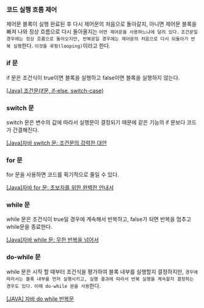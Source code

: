 ### 코드 실행 흐름 제어

제어문 블록이 실행 완료된 후 다시 제어문의 처음으로 돌아갈지, 아니면 제어문 블록을 빠져 나와 정상 흐름으로 다시 돌아올지는 `어떤 제어문을 사용하느냐에 달려 있다.` `조건문일 경우에는 정상 흐름으로 돌아오지만, 반복문일 경우에는 제어문의 처음으로 다시 되돌아가 반복 실행`한다. `이것을 루핑(looping)`이라고 한다.

### if 문

if 문은 조건식이 true이면 블록을 실행하고 false이면 블록을 실행하지 않는다.

[[Java] 조건문(if문, if-else, switch-case)](https://danmilife.tistory.com/13)

### switch 문

switch 문은 변수의 값에 따라서 실행문이 결정되기 때문에 같은 기능의 if 문보다 코드가 간결해진다.

[[Java]자바 switch 문: 조건문의 강력한 대안](https://creativevista.tistory.com/entry/Java%EC%9E%90%EB%B0%94-switch-%EB%AC%B8-%EC%A1%B0%EA%B1%B4%EB%AC%B8%EC%9D%98-%EA%B0%95%EB%A0%A5%ED%95%9C-%EB%8C%80%EC%95%88)

### for 문

for 문을 사용하면 코드를 획기적으로 줄일 수 있다.

[[Java]자바 for 문: 초보자를 위한 완벽한 안내서](https://creativevista.tistory.com/entry/Java%EC%9E%90%EB%B0%94-for-%EB%AC%B8-%EC%B4%88%EB%B3%B4%EC%9E%90%EB%A5%BC-%EC%9C%84%ED%95%9C-%EC%99%84%EB%B2%BD%ED%95%9C-%EC%95%88%EB%82%B4%EC%84%9C)

### while 문

while 문은 조건식이 true일 경우에 계속해서 반복하고, false가 되면 반복을 멈추고 while문을 종료한다.

[[Java]자바 while 문: 무한 반복을 넘어서](https://creativevista.tistory.com/entry/Java%EC%9E%90%EB%B0%94-while-%EB%AC%B8-%EB%AC%B4%ED%95%9C-%EB%B0%98%EB%B3%B5%EC%9D%84-%EB%84%98%EC%96%B4%EC%84%9C#toc3)

### do-while 문

while 문은 시작 할 때부터 조건식을 평가하여 블록 내부를 실행할지 결정하지만, `경우에 따라서는 블록 내부를 먼저 실행시키고, 실행 결과에 따라서 반복 실행을 계속할지 결정하는 경우도 있다.` `이때 do-while 문을 사용`한다.

[[JAVA] 자바 do while 반복문](https://nirsa.tistory.com/160)

